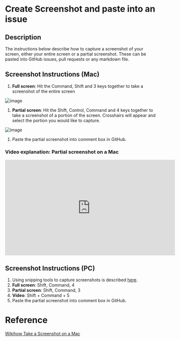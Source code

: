 # Create Screenshot and paste into an issue

## Description
The instructions below describe how to capture a screenshot of your screen, either your entire screen or a partial screenshot. These can be pasted into GitHub issues, pull requests or any markdown file. 

## Screenshot Instructions (Mac)
1. **Full screen**: Hit the Command, Shift and 3 keys together to take a screenshot of the entire screen

![image](https://user-images.githubusercontent.com/6722114/181063086-d14b3e28-9d25-4464-b575-ae58b69ef395.png)

1. **Partial screen**: Hit the Shift, Control, Command and 4 keys together to take a screenshot of a portion of the screen. Crosshairs will appear and select the portion you would like to capture.

![image](https://user-images.githubusercontent.com/6722114/181063353-c96be768-0763-402b-8a0b-811ad41fb808.png)

1. Paste the partial screenshot into comment box in GitHub.

### Video explanation: Partial screenshot on a Mac

<iframe width="560" height="315" src="https://www.youtube.com/embed/W1DWZbYQc7Y" title="YouTube video player" frameborder="0" allow="accelerometer; autoplay; clipboard-write; encrypted-media; gyroscope; picture-in-picture" allowfullscreen></iframe>

## Screenshot Instructions (PC)
1. Using snipping tools to capture screenshots is described [here](https://support.microsoft.com/en-us/windows/use-snipping-tool-to-capture-screenshots-00246869-1843-655f-f220-97299b865f6b).
1. **Full screen**: Shift, Command, 4 
1. **Partial screen**: Shift, Command, 3 
1. **Video**: Shift + Command + 5
1. Paste the partial screenshot into comment box in GitHub.

# Reference
[Wikihow Take a Screenshot on a Mac](https://www.wikihow.com/Take-a-Screenshot-on-a-Mac)
